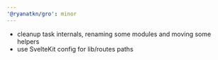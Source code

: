 ```yaml
---
'@ryanatkn/gro': minor
---
```


- cleanup task internals, renaming some modules and moving some helpers
- use SvelteKit config for lib/routes paths
